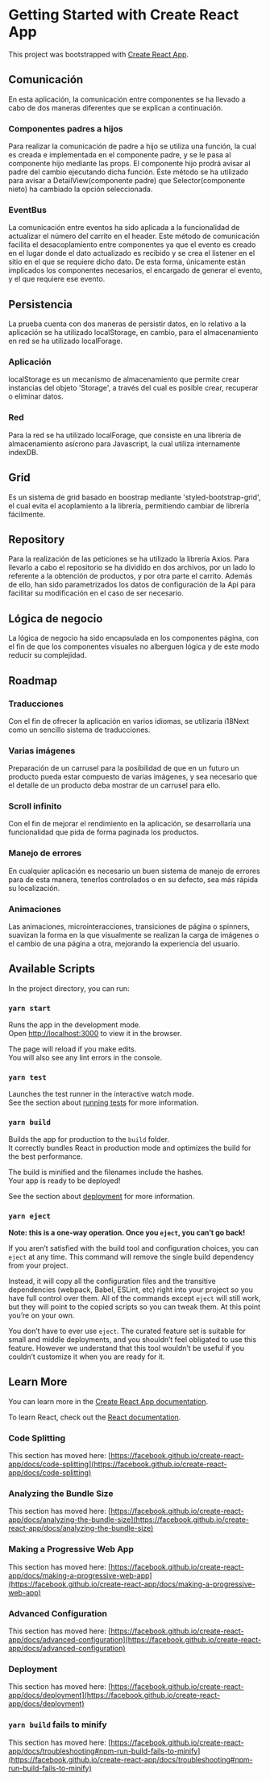 # Getting Started with Create React App

This project was bootstrapped with [Create React App](https://github.com/facebook/create-react-app).

## Comunicación
En esta aplicación, la comunicación entre componentes se ha llevado a cabo de dos maneras
diferentes que se explican a continuación.

### Componentes padres a hijos
Para realizar la comunicación de padre a hijo se utiliza una función, la cual es creada e 
implementada en el componente padre, y se le pasa al componente hijo mediante las props. El 
componente hijo prodrá avisar al padre del cambio ejecutando dicha función.
Éste método se ha utilizado para avisar a DetailView(componente padre) que
Selector(componente nieto) ha cambiado la opción seleccionada.

### EventBus
La comunicación entre eventos ha sido aplicada a la funcionalidad de actualizar el número
del carrito en el header. Este método de comunicación facilita el desacoplamiento entre 
componentes ya que el evento es creado en el lugar donde el dato actualizado es recibido
y se crea el listener en el sitio en el que se requiere dicho dato. De esta forma, únicamente
están implicados los componentes necesarios, el encargado de generar el evento, y el que
requiere ese evento.

## Persistencia
La prueba cuenta con dos maneras de persistir datos, en lo relativo a la aplicación se ha 
utilizado localStorage, en cambio, para el almacenamiento en red se ha utilizado localForage.

### Aplicación
localStorage es un mecanismo de almacenamiento que permite crear instancias del objeto 
'Storage', a través del cual es posible crear, recuperar o eliminar datos.

### Red
Para la red se ha utilizado localForage, que consiste en una librería de almacenamiento 
asícrono para Javascript, la cual utiliza internamente indexDB.  

## Grid
Es un sistema de grid basado en boostrap mediante 'styled-bootstrap-grid', el cual evita el 
acoplamiento a la librería, permitiendo cambiar de librería fácilmente.

## Repository
Para la realización de las peticiones se ha utilizado la librería Axios. Para llevarlo a cabo
el repositorio se ha dividido en dos archivos, por un lado lo referente a la obtención de 
productos, y por otra parte el carrito. Además de ello, han sido  parametrizados los datos de
configuración de la Api para facilitar su modificación en el caso de ser necesario.

## Lógica de negocio
La lógica de negocio ha sido encapsulada en los componentes página, con el fin de que
los componentes visuales no alberguen lógica y de este modo reducir su complejidad.

## Roadmap
### Traducciones
Con el fin de ofrecer la aplicación en varios idiomas, se utilizaría  i18Next como un 
sencillo sistema de traducciones.

### Varias imágenes 
Preparación de un carrusel para la posibilidad de que en un futuro un producto pueda estar
compuesto de varias imágenes, y sea necesario que el detalle de un producto deba mostrar de
un carrusel para ello.

### Scroll infinito
Con el fin de mejorar el rendimiento en la aplicación, se desarrollaría una funcionalidad que
pida de forma paginada los productos.

### Manejo de errores
En cualquier aplicación es necesario un buen sistema de manejo de errores para de esta manera,
tenerlos controlados o en su defecto, sea más rápida su localización.

### Animaciones
Las animaciones, microinteracciones, transiciones de página o spinners, suavizan la forma en
la que visualmente se realizan la carga de imágenes o el cambio de una página a otra, 
mejorando la experiencia del usuario.


## Available Scripts

In the project directory, you can run:

### `yarn start`

Runs the app in the development mode.\
Open [http://localhost:3000](http://localhost:3000) to view it in the browser.

The page will reload if you make edits.\
You will also see any lint errors in the console.

### `yarn test`

Launches the test runner in the interactive watch mode.\
See the section about [running tests](https://facebook.github.io/create-react-app/docs/running-tests) for more information.

### `yarn build`

Builds the app for production to the `build` folder.\
It correctly bundles React in production mode and optimizes the build for the best performance.

The build is minified and the filenames include the hashes.\
Your app is ready to be deployed!

See the section about [deployment](https://facebook.github.io/create-react-app/docs/deployment) for more information.

### `yarn eject`

**Note: this is a one-way operation. Once you `eject`, you can’t go back!**

If you aren’t satisfied with the build tool and configuration choices, you can `eject` at any time. This command will remove the single build dependency from your project.

Instead, it will copy all the configuration files and the transitive dependencies (webpack, Babel, ESLint, etc) right into your project so you have full control over them. All of the commands except `eject` will still work, but they will point to the copied scripts so you can tweak them. At this point you’re on your own.

You don’t have to ever use `eject`. The curated feature set is suitable for small and middle deployments, and you shouldn’t feel obligated to use this feature. However we understand that this tool wouldn’t be useful if you couldn’t customize it when you are ready for it.

## Learn More

You can learn more in the [Create React App documentation](https://facebook.github.io/create-react-app/docs/getting-started).

To learn React, check out the [React documentation](https://reactjs.org/).

### Code Splitting

This section has moved here: [https://facebook.github.io/create-react-app/docs/code-splitting](https://facebook.github.io/create-react-app/docs/code-splitting)

### Analyzing the Bundle Size

This section has moved here: [https://facebook.github.io/create-react-app/docs/analyzing-the-bundle-size](https://facebook.github.io/create-react-app/docs/analyzing-the-bundle-size)

### Making a Progressive Web App

This section has moved here: [https://facebook.github.io/create-react-app/docs/making-a-progressive-web-app](https://facebook.github.io/create-react-app/docs/making-a-progressive-web-app)

### Advanced Configuration

This section has moved here: [https://facebook.github.io/create-react-app/docs/advanced-configuration](https://facebook.github.io/create-react-app/docs/advanced-configuration)

### Deployment

This section has moved here: [https://facebook.github.io/create-react-app/docs/deployment](https://facebook.github.io/create-react-app/docs/deployment)

### `yarn build` fails to minify

This section has moved here: [https://facebook.github.io/create-react-app/docs/troubleshooting#npm-run-build-fails-to-minify](https://facebook.github.io/create-react-app/docs/troubleshooting#npm-run-build-fails-to-minify)
